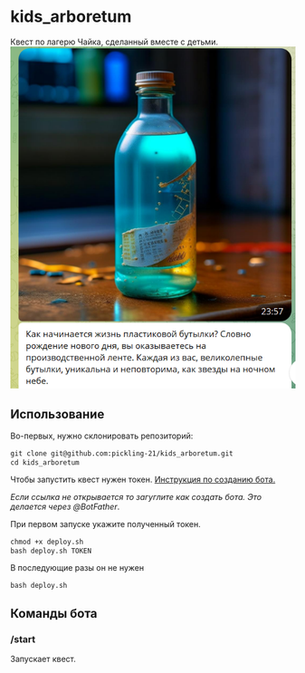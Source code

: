 # kids_arboretum

Квест по лагерю Чайка, cделанный вместе с детьми. 
![Картинка квеста](image.png)

## Использование
Во-первых, нужно склонировать репозиторий:

```shell
git clone git@github.com:pickling-21/kids_arboretum.git
cd kids_arboretum
```

Чтобы запустить квест нужен токен. [Инструкция по созданию бота.](https://core.telegram.org/bots#how-do-i-create-a-bot)

_Если ссылка не открывается то загуглите как создать ботa. Это делается через @BotFather_.

При первом запуске укажите полученный токен. 

```shell
chmod +x deploy.sh
bash deploy.sh TOKEN
```

В последующие разы он не нужен
```shell
bash deploy.sh
```

## Команды бота

### /start

Запускает квест.
